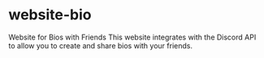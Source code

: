 # website-bio
Website for Bios with Friends  This website integrates with the Discord API to allow you to create and share bios with your friends.
